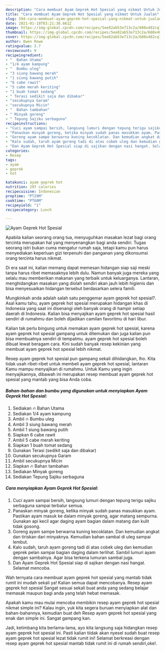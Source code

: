 ```yaml
---
description: "Cara membuat Ayam Geprek Hot Spesial yang nikmat Untuk Jualan"
title: "Cara membuat Ayam Geprek Hot Spesial yang nikmat Untuk Jualan"
slug: 594-cara-membuat-ayam-geprek-hot-spesial-yang-nikmat-untuk-jualan
date: 2021-01-18T03:21:30.661Z
image: https://img-global.cpcdn.com/recipes/5ee82ab53e713c2a/680x482cq70/ayam-geprek-hot-spesial-foto-resep-utama.jpg
thumbnail: https://img-global.cpcdn.com/recipes/5ee82ab53e713c2a/680x482cq70/ayam-geprek-hot-spesial-foto-resep-utama.jpg
cover: https://img-global.cpcdn.com/recipes/5ee82ab53e713c2a/680x482cq70/ayam-geprek-hot-spesial-foto-resep-utama.jpg
author: Owen Rowe
ratingvalue: 3.7
reviewcount: 9
recipeingredient:
- "  Bahan Utama"
- "1/4 ayam kampung"
- "  Bumbu uleg"
- "3 siung bawang merah"
- "1 siung bawang putih"
- "6 cabe rawit"
- "5 cabe merah keriting"
- "1 buah tomat sedang"
- " Terasi sedikit saja dan dibakar"
- "secukupnya Garam"
- "secukupnya Micin"
- "  Bahan tambahan"
- " Minyak goreng"
- " Tepung Sajiku serbaguna"
recipeinstructions:
- "Cuci ayam sampai bersih, langsung lumuri dengan tepung terigu sajiku serbaguna sampai terbalur semua."
- "Panaskan minyak goreng, ketika minyak sudah panas masukkan ayam. Pastikan ayam masuk ke dalam minyak goreng, agar matang sempurna. Gunakan api kecil agar daging ayam bagian dalam matang dan kulit tidak gosong."
- "Goreng ayam sampe berwarna kuning kecoklatan. Dan kemudian angkat dan tiriskan dari minyaknya. Kemudian bahan sambal di uleg sampai lembut."
- "Kalo sudah, taruh ayam goreng tadi di atas cobek uleg dan kemudian geprek pelan sampai bagian daging dalam terlihat. Sambil lumuri ayam dengan sambalnya. Agar bisa terkena lumuran sambal juga."
- "Dan Ayam Geprek Hot Spesial siap di sajikan dengan nasi hangat. Selamat mencoba."
categories:
- Resep
tags:
- ayam
- geprek
- hot

katakunci: ayam geprek hot 
nutrition: 297 calories
recipecuisine: Indonesian
preptime: "PT29M"
cooktime: "PT60M"
recipeyield: "1"
recipecategory: Lunch

---
```



![Ayam Geprek Hot Spesial](https://img-global.cpcdn.com/recipes/5ee82ab53e713c2a/680x482cq70/ayam-geprek-hot-spesial-foto-resep-utama.jpg)

Apabila kalian seorang orang tua, menyuguhkan masakan lezat bagi orang tercinta merupakan hal yang menyenangkan bagi anda sendiri. Tugas seorang istri bukan cuma mengatur rumah saja, tetapi kamu pun harus menyediakan keperluan gizi terpenuhi dan panganan yang dikonsumsi orang tercinta harus nikmat.

Di era  saat ini, kalian memang dapat memesan hidangan siap saji meski tanpa harus ribet memasaknya lebih dulu. Namun banyak juga mereka yang selalu mau memberikan makanan yang terbaik untuk keluarganya. Lantaran, menghidangkan masakan yang diolah sendiri akan jauh lebih higienis dan bisa menyesuaikan hidangan tersebut berdasarkan selera famili. 



Mungkinkah anda adalah salah satu penggemar ayam geprek hot spesial?. Asal kamu tahu, ayam geprek hot spesial merupakan hidangan khas di Indonesia yang saat ini disenangi oleh banyak orang di hampir setiap daerah di Indonesia. Kalian bisa menyajikan ayam geprek hot spesial hasil sendiri di rumahmu dan boleh dijadikan camilan favoritmu di hari libur.

Kalian tak perlu bingung untuk memakan ayam geprek hot spesial, karena ayam geprek hot spesial gampang untuk ditemukan dan juga kalian pun bisa membuatnya sendiri di tempatmu. ayam geprek hot spesial boleh dibuat lewat beragam cara. Kini sudah banyak resep kekinian yang membuat ayam geprek hot spesial lebih nikmat.

Resep ayam geprek hot spesial pun gampang sekali dihidangkan, lho. Kita tidak usah ribet-ribet untuk membeli ayam geprek hot spesial, lantaran Kamu mampu menyajikan di rumahmu. Untuk Kamu yang ingin menyajikannya, dibawah ini merupakan resep membuat ayam geprek hot spesial yang mantab yang bisa Anda coba.

<!--inarticleads1-->

##### Bahan-bahan dan bumbu yang digunakan untuk menyiapkan Ayam Geprek Hot Spesial:

1. Sediakan  🔥 Bahan Utama
1. Sediakan 1/4 ayam kampung
1. Ambil  🔥 Bumbu uleg
1. Ambil 3 siung bawang merah
1. Ambil 1 siung bawang putih
1. Siapkan 6 cabe rawit
1. Ambil 5 cabe merah keriting
1. Siapkan 1 buah tomat sedang
1. Gunakan  Terasi (sedikit saja dan dibakar)
1. Gunakan secukupnya Garam
1. Ambil secukupnya Micin
1. Siapkan  🔥 Bahan tambahan
1. Sediakan  Minyak goreng
1. Sediakan  Tepung Sajiku serbaguna




<!--inarticleads2-->

##### Cara menyiapkan Ayam Geprek Hot Spesial:

1. Cuci ayam sampai bersih, langsung lumuri dengan tepung terigu sajiku serbaguna sampai terbalur semua.
1. Panaskan minyak goreng, ketika minyak sudah panas masukkan ayam. Pastikan ayam masuk ke dalam minyak goreng, agar matang sempurna. Gunakan api kecil agar daging ayam bagian dalam matang dan kulit tidak gosong.
1. Goreng ayam sampe berwarna kuning kecoklatan. Dan kemudian angkat dan tiriskan dari minyaknya. Kemudian bahan sambal di uleg sampai lembut.
1. Kalo sudah, taruh ayam goreng tadi di atas cobek uleg dan kemudian geprek pelan sampai bagian daging dalam terlihat. Sambil lumuri ayam dengan sambalnya. Agar bisa terkena lumuran sambal juga.
1. Dan Ayam Geprek Hot Spesial siap di sajikan dengan nasi hangat. Selamat mencoba.




Wah ternyata cara membuat ayam geprek hot spesial yang mantab tidak rumit ini mudah sekali ya! Kalian semua dapat mencobanya. Resep ayam geprek hot spesial Sangat sesuai sekali buat anda yang sedang belajar memasak maupun bagi anda yang telah hebat memasak.

Apakah kamu mau mulai mencoba membikin resep ayam geprek hot spesial nikmat simple ini? Kalau ingin, yuk kita segera buruan menyiapkan alat dan bahan-bahannya, kemudian buat deh Resep ayam geprek hot spesial yang enak dan simple ini. Sangat gampang kan. 

Jadi, ketimbang kita berlama-lama, ayo kita langsung saja hidangkan resep ayam geprek hot spesial ini. Pasti kalian tiidak akan nyesel sudah buat resep ayam geprek hot spesial lezat tidak rumit ini! Selamat berkreasi dengan resep ayam geprek hot spesial mantab tidak rumit ini di rumah sendiri,oke!.

